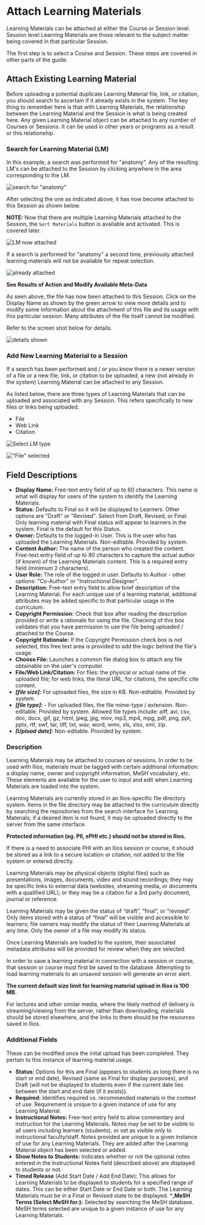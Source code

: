 # Attach Learning Materials

Learning Materials can be attached at either the Course or Session level. Session level Learning Materials are those relevant to the subject matter being covered in that particular Session.

The first step is to select a Course and Session. These steps are covered in other parts of the guide.

## Attach Existing Learning Material

Before uploading a potential duplicate Learning Material file, link, or citation, you should search to ascertain if it already exists in the system. The key thing to remember here is that with Learning Materials, the relationship between the Learning Material and the Session is what is being created here. Any given Learning Material object can be attached to any number of Courses or Sessions. It can be used in other years or programs as a result or this relationship.

### Search for Learning Material (LM)

In this example, a search was performed for "anatomy". Any of the resulting LM's can be attached to the Session by clicking anywhere in the area corresponding to the LM. 

![search for "anatomy"](../../images/attach_session_learning_material/search_for_session_lm.png)

After selecting the one as indicated above, it has now become attached to this Session as shown below.

**NOTE:** Now that there are multiple Learning Materials attached to the Session, the `Sort Materials` button is available and activated. This is covered later.

![LM now attached](../../images/attach_session_learning_material/lm_now_attached.png)

If a search is performed for "anatomy" a second time, previously attached learning materials will not be available for repeat selection. 

![already attached](../../images/attach_session_learning_material/already_attached.png)

**See Results of Action and Modify Available Meta-Data**

As seen above, the file has now been attached to this Session. Click on the Display Name as shown by the green arrow to view more details and to modify some information about the attachment of this file and its usage with this particular session. Many attributes of the file itself cannot be modified.

Refer to the screen shot below for details.

![details shown](../../images/attach_session_learning_material/session_lm_details.jpg)

### Add New Learning Material to a Session

If a search has been performed and / or you know there is a newer version of a file or a new file, link, or citation to be uploaded, a new (not already in the system) Learning Material can be attached to any Session.

As listed below, there are three types of Learning Materials that can be uploaded and associated with any Session. This refers specifically to new files or links being uploaded.

* File
* Web Link
* Citation

![Select LM type](../../images/attach_session_learning_material/select_type.jpg)

!["File" selected](../../images/attach_session_learning_material/file_type_selected.jpg)

## Field Descriptions

* **Display Name:**  Free-text entry field of up to 60 characters. This name is what will display for users of the system to identify the Learning Materials.
* **Status:** Defaults to Final so it will be displayed to Learners.  Other options are "Draft" or "Revised".  Select from Draft, Revised, or Final. Only learning material with Final status will appear to learners in the system.  Final is the default for this Status.
* **Owner:** Defaults to the logged-in User. This is the user who has uploaded the Learning Materials. Non-editable. Provided by system.
* **Content Author:** The name of the person who created the content.  Free-text entry field of up to 80 characters to capture the actual author (if known) of the Learning Materials content. This is a required entry field (minimum 2 characters).
* **User Role:** The role of the logged in user.  Defaults to Author - other options:  "Co-Author" or "Instructional Designer".
* **Description:** Free-text entry field to allow brief description of the Learning Material. For each unique use of a learning material, additional attributes may be added specific to that particular usage in the curriculum.
* **Copyright Permission:** Check that box after reading the description provided or write a rationale for using the file.  Checking of this box validates that you have permission to use the file being uploaded / attached to the Course.
* **Copyright Rationale:** If the Copyright Permission check box is not selected, this free text area is provided to add the logic behind the file's usage.
* **Choose File:** Launches a common file dialog box to attach any file obtainable on the user's computer.
* **File/Web Link/Citation:** For files: the physical or actual name of the uploaded file; for web links, the literal URL; for citations, the specific cite content.
* _**\[file size]:**_ For uploaded files, the size in KB. Non-editable. Provided by system.
* _**\[file type]:**_ - For uploaded files, the file mime-type / extension. Non-editable. Provided by system.  Allowed file types include:  aiff, avi, csv, doc, docx, gif, gz, html, jpeg, jpg, mov, mp3, mp4, mpg, pdf, png, ppt, pptx, rtf, swf, tar, tiff, txt, wav, word, wmv,  xls, xlsx, xml, zip.
* _**\[Upload date]:**_ Non-editable. Provided by system.

### Description

Learning Materials may be attached to courses or sessions. In order to be used with Ilios, materials must be tagged with certain additional information: a display name, owner and copyright information, MeSH vocabulary, etc. These elements are available for the user to input and edit when Learning Materials are loaded into the system.

Learning Materials are currently stored in an Ilios-specific file directory system. Items in the file directory may be attached to the curriculum directly by searching the repositories from the search interface for Learning Materials; if a desired item is not found, it may be uploaded directly to the server from the same interface.

**Protected information (eg. PII, ePHI etc.) should not be stored in Ilios.**

If there is a need to associate PHI with an Ilios session or course, it should be stored as a link to a secure location or citation, not added to the file system or entered directly.

Learning Materials may be physical objects (digital files) such as presentations, images, documents, video and sound recordings; they may be specific links to external data (websites, streaming media, or documents with a qualified URL); or they may be a citation for a 3rd party document, journal or reference.

Learning Materials may be given the status of “draft”, “final”, or “revised”. Only items stored with a status of “final” will be visible and accessible to learners; file owners may modify the status of their Learning Materials at any time. Only the owner of a file may modify its status.

Once Learning Materials are loaded to the system, their associated metadata attributes will be provided for review when they are selected.

In order to save a learning material in connection with a session or course, that session or course must first be saved to the database. Attempting to load learning materials to an unsaved session will generate an error alert.

**The current default size limit for learning material upload in Ilios is 100 MB.**

For lectures and other similar media, where the likely method of delivery is streaming/viewing from the server, rather than downloading, materials should be stored elsewhere, and the links to them should be the resources saved in Ilios.

### Additional Fields 

These can be modified once the inital upload has been completed. They pertain to this instance of learning material usage.

* **Status:** Options for this are Final (appears to students as long there is no start or end date), Revised (same as Final for display purposes), and Draft (will not be displayed to students even if the current date lies between the start and end date (if it exists)).
* **Required:** Identifies required vs. recommended materials in the context of use. Requirement is unique to a given instance of use for any Learning Material.
* **Instructional Notes:** Free-text entry field to allow commentary and instruction for the Learning Materials. Notes may be set to be visible to all users including learners (students), or set as visible only to instructional faculty/staff. Notes provided are unique to a given instance of use for any Learning Materials. They are added after the Learning Material object has been selected or added.
* **Show Notes to Students:** Indicates whether or not the optional notes entered in the Instructional Notes field (described above) are displayed to students or not.
* **Timed Release** (Add Start Date / Add End Date): This allows for Learning Materials to be displayed to students for a specified range of dates. This can be either Start Date or End Date or both. The Learning Materials must be in a Final or Revised state to be displayed.
*_**MeSH Terms (Select MeSH for:):** Selected by searching the MeSH database. MeSH terms selected are unique to a given instance of use for any Learning Materials.
